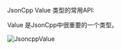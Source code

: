 JsonCpp Value 类型的常用API:

Value 是JsonCpp中很重要的一个类型。

![JsoncppValue](E:\Files\LearnNotes\CltLearnNotes\img_src\jsoncppValueAPI_常用.png)
